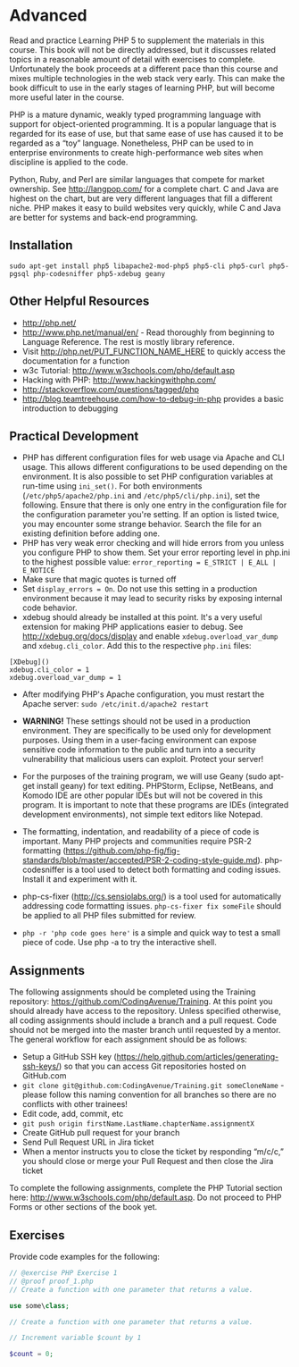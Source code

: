# Advanced

Read and practice Learning PHP 5 to supplement the materials in this course. This book will not be directly addressed, but it discusses related topics in a reasonable amount of detail with exercises to complete. Unfortunately the book proceeds at a different pace than this course and mixes multiple technologies in the web stack very early. This can make the book difficult to use in the early stages of learning PHP, but will become more useful later in the course.

PHP is a mature dynamic, weakly typed programming language with support for object-oriented programming. It is a popular language that is regarded for its ease of use, but that same ease of use has caused it to be regarded as a “toy” language. Nonetheless, PHP can be used to in enterprise environments to create high-performance web sites when discipline is applied to the code. 

Python, Ruby, and Perl are similar languages that compete for market ownership. See http://langpop.com/ for a complete chart. C and Java are highest on the chart, but are very different languages that fill a different niche. PHP makes it easy to build websites very quickly, while C and Java are better for systems and back-end programming.

## Installation
`sudo apt-get install php5 libapache2-mod-php5 php5-cli php5-curl php5-pgsql php-codesniffer php5-xdebug geany`

## Other Helpful Resources

 - http://php.net/ 
 - http://www.php.net/manual/en/ - Read thoroughly from beginning to Language Reference. The rest is mostly library reference.
 - Visit http://php.net/PUT_FUNCTION_NAME_HERE to quickly access the documentation for a function 
 - w3c Tutorial: http://www.w3schools.com/php/default.asp
 - Hacking with PHP: http://www.hackingwithphp.com/
 - http://stackoverflow.com/questions/tagged/php
 - http://blog.teamtreehouse.com/how-to-debug-in-php provides a basic introduction to debugging

## Practical Development

 - PHP has different configuration files for web usage via Apache and CLI usage. This allows different configurations to be used depending on the environment. It is also possible to set PHP configuration variables at run-time using `ini_set()`. For both environments (`/etc/php5/apache2/php.ini` and `/etc/php5/cli/php.ini`), set the following. Ensure that there is only one entry in the configuration file for the configuration parameter you're setting. If an option is listed twice, you may encounter some strange behavior. Search the file for an existing definition before adding one.
  - PHP has very weak error checking and will hide errors from you unless you configure PHP to show them. Set your error reporting level in php.ini to the highest possible value: `error_reporting = E_STRICT | E_ALL | E_NOTICE` 
  - Make sure that magic quotes is turned off
  - Set `display_errors = On`. Do not use this setting in a production environment because it may lead to security risks by exposing internal code behavior.
  - xdebug should already be installed at this point. It's a very useful extension for making PHP applications easier to debug. See http://xdebug.org/docs/display and enable `xdebug.overload_var_dump` and `xdebug.cli_color`. Add this to the respective `php.ini` files:

   ```
   [XDebug]()
   xdebug.cli_color = 1
   xdebug.overload_var_dump = 1
   ```

  - After modifying PHP's Apache configuration, you must restart the Apache server: `sudo /etc/init.d/apache2 restart`
  - **WARNING!** These settings should not be used in a production environment. They are specifically to be used only for development purposes. Using them in a user-facing environment can expose sensitive code information to the public and turn into a security vulnerability that malicious users can exploit. Protect your server!

 - For the purposes of the training program, we will use Geany (sudo apt-get install geany) for text editing. PHPStorm, Eclipse, NetBeans, and Komodo IDE are other popular IDEs but will not be covered in this program. It is important to note that these programs are IDEs (integrated development environments), not simple text editors like Notepad.
 - The formatting, indentation, and readability of a piece of code is important. Many PHP projects and communities require PSR-2 formatting (https://github.com/php-fig/fig-standards/blob/master/accepted/PSR-2-coding-style-guide.md). php-codesniffer is a tool used to detect both formatting and coding issues. Install it and experiment with it.
 - php-cs-fixer (http://cs.sensiolabs.org/) is a tool used for automatically addressing code formatting issues. `php-cs-fixer fix someFile` should be applied to all PHP files submitted for review.
 - `php -r 'php code goes here'` is a simple and quick way to test a small piece of code. Use php -a to try the interactive shell.

## Assignments

The following assignments should be completed using the Training repository: https://github.com/CodingAvenue/Training. At this point you should already have access to the repository. Unless specified otherwise, all coding assignments should include a branch and a pull request. Code should not be merged into the master branch until requested by a mentor. The general workflow for each assignment should be as follows:

 - Setup a GitHub SSH key (https://help.github.com/articles/generating-ssh-keys/) so that you can access Git repositories hosted on GitHub.com
 - `git clone git@github.com:CodingAvenue/Training.git someCloneName` - please follow this naming convention for all branches so there are no conflicts with other trainees!
 - Edit code, add, commit, etc
 - `git push origin firstName.LastName.chapterName.assignmentX`
 - Create GitHub pull request for your branch
 - Send Pull Request URL in Jira ticket
 - When a mentor instructs you to close the ticket by responding “m/c/c,” you should close or merge your Pull Request and then close the Jira ticket

To complete the following assignments, complete the PHP Tutorial section here: http://www.w3schools.com/php/default.asp. Do not proceed to PHP Forms or other sections of the book yet.

## Exercises

Provide code examples for the following:

```php
// @exercise PHP Exercise 1
// @proof proof_1.php
// Create a function with one parameter that returns a value.

use some\class;
```

```php
// Create a function with one parameter that returns a value.
```

```php
// Increment variable $count by 1

$count = 0;
```
